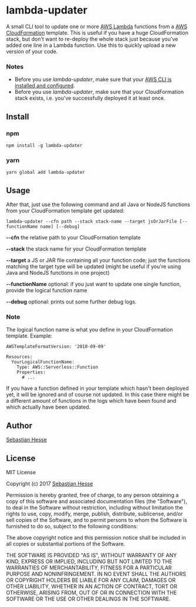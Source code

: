 # lambda-updater
A small CLI tool to update one or more [AWS Lambda](https://aws.amazon.com/lambda/) functions from a
[AWS CloudFormation](https://aws.amazon.com/cloudformation/) template.
This is useful if you have a huge CloudFormation stack, but don't want to re-deploy the whole stack
just because you've added one line in a Lambda function. Use this to quickly upload a new version of your code.

### Notes
- Before you use *lambda-updater*, make sure that your
[AWS CLI is installed and configured](http://docs.aws.amazon.com/cli/latest/userguide/installing.html).
- Before you use *lambda-updater*, make sure that your CloudFormation stack exists, i.e. you've successfully
deployed it at least once.


## Install

### npm
```
npm install -g lambda-updater
```

### yarn

```
yarn global add lambda-updater
```

## Usage

After that, just use the following command and all Java or NodeJS functions from your CloudFormation template
get updated:

```
lambda-updater --cfn path --stack stack-name --target jsOrJarFile [--functionName name] [--debug]
```

**--cfn** the relative path to your CloudFormation template

**--stack** the stack name for your CloudFormation template

**--target** a JS or JAR file containing all your function code; just the functions matching the target type will be
updated (might be useful if you're using Java and NodeJS functions in one project)

**--functionName** optional: if you just want to update one single function, provide the logical function name

**--debug** optional: prints out some further debug logs.

### Note
The logical function name is what you define in your CloudFormation template. Example:
```
AWSTemplateFormatVersion: '2010-09-09'

Resources:
  YourLogicalFunctionName:
    Type: AWS::Serverless::Function
    Properties:
      # ...
```

If you have a function defined in your template which hasn't been deployed yet, it will be ignored and of course not updated.
In this case there might be a different amount of functions in the logs which have been found and which actually have been updated.


## Author

[Sebastian Hesse](https://www.sebastianhesse.de)


## License

MIT License

Copyright (c) 2017 [Sebastian Hesse](https://www.sebastianhesse.de)

Permission is hereby granted, free of charge, to any person obtaining a copy
of this software and associated documentation files (the "Software"), to deal
in the Software without restriction, including without limitation the rights
to use, copy, modify, merge, publish, distribute, sublicense, and/or sell
copies of the Software, and to permit persons to whom the Software is
furnished to do so, subject to the following conditions:

The above copyright notice and this permission notice shall be included in all
copies or substantial portions of the Software.

THE SOFTWARE IS PROVIDED "AS IS", WITHOUT WARRANTY OF ANY KIND, EXPRESS OR
IMPLIED, INCLUDING BUT NOT LIMITED TO THE WARRANTIES OF MERCHANTABILITY,
FITNESS FOR A PARTICULAR PURPOSE AND NONINFRINGEMENT. IN NO EVENT SHALL THE
AUTHORS OR COPYRIGHT HOLDERS BE LIABLE FOR ANY CLAIM, DAMAGES OR OTHER
LIABILITY, WHETHER IN AN ACTION OF CONTRACT, TORT OR OTHERWISE, ARISING FROM,
OUT OF OR IN CONNECTION WITH THE SOFTWARE OR THE USE OR OTHER DEALINGS IN THE
SOFTWARE.
